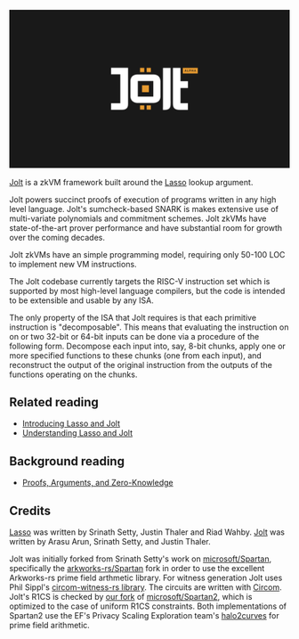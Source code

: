 ![Jolt Alpha](imgs/jolt_alpha.png)

[Jolt](https://people.cs.georgetown.edu/jthaler/Jolt-paper.pdf) is a zkVM framework built around the [Lasso](https://people.cs.georgetown.edu/jthaler/Lasso-paper.pdf) lookup argument. 

Jolt powers succinct proofs of execution of programs written in any high level language. Jolt's sumcheck-based SNARK is makes extensive use of multi-variate polynomials and commitment schemes. Jolt zkVMs have state-of-the-art prover performance and have substantial room for growth over the coming decades.

Jolt zkVMs have an simple programming model, requiring only 50-100 LOC to implement new VM instructions.

The Jolt codebase currently targets the RISC-V instruction set which is supported by most high-level language compilers, but the code is intended to be extensible and usable by any ISA. 

The only property of the ISA that Jolt requires is that each 
primitive instruction is "decomposable". This means that evaluating the instruction on on or two 32-bit or 64-bit inputs can be done
via a procedure of the following form. Decompose each input into, say, 8-bit chunks, 
apply one or more specified functions to these chunks (one from each input), and 
reconstruct the output of the original instruction from the outputs of the functions operating on the chunks. 

## Related reading
- [Introducing Lasso and Jolt](https://a16zcrypto.com/posts/article/introducing-lasso-and-jolt/)
- [Understanding Lasso and Jolt](https://a16zcrypto.com/posts/article/building-on-lasso-and-jolt/)


## Background reading
- [Proofs, Arguments, and Zero-Knowledge](https://people.cs.georgetown.edu/jthaler/ProofsArgsAndZK.pdf)


## Credits
[Lasso](https://people.cs.georgetown.edu/jthaler/Lasso-paper.pdf) was written by Srinath Setty, Justin Thaler and Riad Wahby. [Jolt](https://people.cs.georgetown.edu/jthaler/Jolt-paper.pdf) was written by Arasu Arun, Srinath Setty, and Justin Thaler.

Jolt was initially forked from Srinath Setty's work on [microsoft/Spartan](https://github.com/microsoft/spartan), specifically the [arkworks-rs/Spartan](https://github.com/arkworks-rs/spartan) fork in order to use the excellent Arkworks-rs prime field arthmetic library. For witness generation Jolt uses Phil Sippl's [circom-witness-rs library](https://github.com/philsippl/circom-witness-rs). The circuits are written with [Circom](https://github.com/iden3/circom). Jolt's R1CS is checked by [our fork](https://github.com/a16z/spartan2) of [microsoft/Spartan2](https://github.com/microsoft/Spartan2), which is optimized to the case of uniform R1CS constraints. Both implementations of Spartan2 use the EF's Privacy Scaling Exploration team's [halo2curves](https://github.com/privacy-scaling-explorations/halo2curves) for prime field arithmetic.
